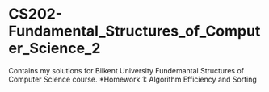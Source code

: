 # CS202-Fundamental_Structures_of_Computer_Science_2
Contains my solutions for Bilkent University Fundemantal Structures of Computer Science course.
*Homework 1: Algorithm Efficiency and Sorting
